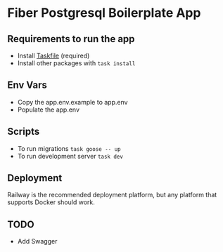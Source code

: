 # Fiber Postgresql Boilerplate App

## Requirements to run the app

- Install [Taskfile](https://taskfile.dev/installation) (required)
- Install other packages with `task install`

## Env Vars

- Copy the app.env.example to app.env
- Populate the app.env

## Scripts

- To run migrations `task goose -- up`
- To run development server `task dev`

## Deployment

Railway is the recommended deployment platform, but any platform that supports Docker should work.

## TODO

- Add Swagger
